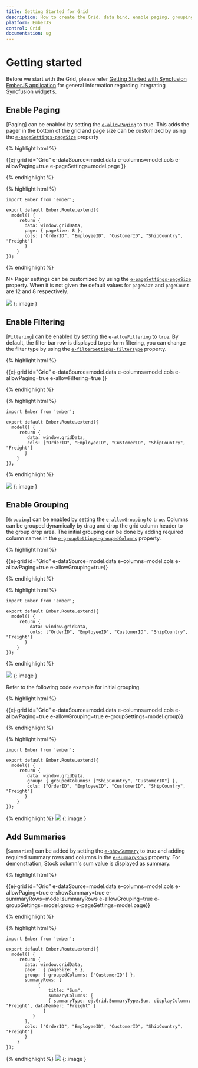 ```yaml
---
title: Getting Started for Grid
description: How to create the Grid, data bind, enable paging, grouping, filtering and add summaries
platform: EmberJS
control: Grid
documentation: ug
---
```

# Getting started

Before we start with the Grid, please refer [Getting Started with Syncfusion EmberJS application](https://help.syncfusion.com/emberjs/overview/) for general information regarding integrating Syncfusion widget’s.

## Enable Paging

[Paging] can be enabled by setting the [`e-allowPaging`](https://help.syncfusion.com/api/js/ejgrid#members:allowpaging) to true.  This adds the pager in the bottom of the grid and page size can be customized by using the [`e-pageSettings-pageSize`](https://help.syncfusion.com/api/js/ejgrid#members:pagesettings-pagesize) property

{% highlight html %}

{{ej-grid id="Grid" e-dataSource=model.data e-columns=model.cols e-allowPaging=true e-pageSettings=model.page }}

{% endhighlight %}

{% highlight html %}

	import Ember from 'ember';

    export default Ember.Route.extend({
      model() {
         return {
           data: window.gridData,
           page: { pageSize: 8 },
           cols: ["OrderID", "EmployeeID", "CustomerID", "ShipCountry", "Freight"]
           }
        }
    });

{% endhighlight %}

N> Pager settings can be customized by using the [`e-pageSettings-pageSize`](https://help.syncfusion.com/api/js/ejgrid#members:pagesettings-pagesize) property. When it is not given the default values for `pageSize` and `pageCount` are 12 and 8 respectively.


![](Getting-Started_images/Getting-started_img3.png)
{:.image }


## Enable Filtering

[`Filtering`] can be enabled by setting the `e-allowFiltering` to `true`. By default, the filter bar row is displayed to perform filtering, you can change the filter type by using the [`e-filterSettings-filterType`](https://help.syncfusion.com/api/js/ejgrid#members:filtersettings) property.

{% highlight html %}

{{ej-grid id="Grid" e-dataSource=model.data e-columns=model.cols e-allowPaging=true e-allowFiltering=true }}

{% endhighlight %}

{% highlight html %}

	import Ember from 'ember';

    export default Ember.Route.extend({
      model() {
         return {
            data: window.gridData,
            cols: ["OrderID", "EmployeeID", "CustomerID", "ShipCountry", "Freight"]
           }
        }
    });

{% endhighlight %}

![](Getting-started_images/Getting-started_img4.png)
{:.image }


## Enable Grouping

[`Grouping`] can be enabled by setting the [`e-allowGrouping`](https://help.syncfusion.com/api/js/ejgrid#members:allowgrouping) to `true`.  Columns can be grouped dynamically by drag and drop the grid column header to the group drop area. The initial grouping can be done by adding required column names in the [`e-groupSettings-groupedColumns`](https://help.syncfusion.com/api/js/ejgrid#members:groupsettings-groupedcolumns) property.

{% highlight html %}

{{ej-grid id="Grid" e-dataSource=model.data e-columns=model.cols e-allowPaging=true e-allowGrouping=true}}

{% endhighlight %}

{% highlight html %}

	import Ember from 'ember';

    export default Ember.Route.extend({
      model() {
         return {
             data: window.gridData,
             cols: ["OrderID", "EmployeeID", "CustomerID", "ShipCountry", "Freight"]
           }
        }
    });

{% endhighlight %}

![](Getting-started_images/Getting-started_img5.png)
{:.image }


Refer to the following code example for initial grouping.

{% highlight html %}

{{ej-grid id="Grid" e-dataSource=model.data e-columns=model.cols e-allowPaging=true e-allowGrouping=true e-groupSettings=model.group}}

{% endhighlight %}

{% highlight html %}

	import Ember from 'ember';

    export default Ember.Route.extend({
      model() {
         return {
            data: window.gridData,
            group: { groupedColumns: ["ShipCountry", "CustomerID"] },
            cols: ["OrderID", "EmployeeID", "CustomerID", "ShipCountry", "Freight"]
           }
        }
    });

{% endhighlight %}
![](Getting-started_images/Getting-started_img6.png)
{:.image }


## Add Summaries

[`Summaries`] can be added by setting the [`e-showSummary`](https://help.syncfusion.com/api/js/ejgrid#members:showsummary) to true and adding required summary rows and columns in the [`e-summaryRows`](https://help.syncfusion.com/api/js/ejgrid#members:summaryrows) property. For demonstration, Stock column's sum value is displayed as summary.

{% highlight html %}

{{ej-grid id="Grid" e-dataSource=model.data e-columns=model.cols e-allowPaging=true e-showSummary=true e-summaryRows=model.summaryRows e-allowGrouping=true e-groupSettings=model.group e-pageSettings=model.page}}

{% endhighlight %}

{% highlight html %}

	import Ember from 'ember';

    export default Ember.Route.extend({
      model() {
         return {
           data: window.gridData,
           page : { pageSize: 8 },
           group: { groupedColumns: ["CustomerID"] },
           summaryRows: [
                {
                  	title: "Sum",
                  	summaryColumns: [
                    { summaryType: ej.Grid.SummaryType.Sum, displayColumn: "Freight", dataMember: "Freight" }
              	  ]
              }
           ],
           cols: ["OrderID", "EmployeeID", "CustomerID", "ShipCountry", "Freight"]
           }
        }
    });

{% endhighlight %}
![](Getting-started_images/Getting-started_img7.png)
{:.image }
